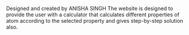 Designed and created by ANISHA SINGH
The website is designed to provide the user with a calculator that calculates different properties of atom according to the selected property and gives step-by-step solution also.
